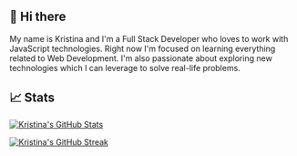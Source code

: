## 👋 Hi there 

My name is Kristina and I'm a Full Stack Developer who loves to work with JavaScript technologies. Right now I'm focused on learning everything related to Web Development. I'm also passionate about exploring new technologies which I can leverage to solve real-life problems.

## 📈 Stats

[![Kristina's GitHub Stats](https://github-readme-stats.vercel.app/api?username=kristina-sparrow&theme=github_dark)](https://github.com/kristina-sparrow/github-readme-stats)

[![Kristina's GitHub Streak](https://streak-stats.demolab.com/?user=kristina-sparrow&currStreakNum=2FD3EB&fire=pink&sideLabels=F00&date_format=[Y.]n.j)](https://git.io/streak-stats)
